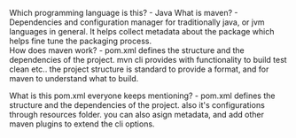 Which programming language is this? 
    - Java
What is maven? 
    - Dependencies and configuration manager for traditionally java, or jvm languages in general.
        It helps collect metadata about the package which helps fine tune the packaging process.  
How does maven work?
    - pom.xml defines the structure and the dependencies of the project.
        mvn cli provides with functionality to build test clean etc..
        the project structure is standard to provide a format, and for maven to understand what to build.

What is this pom.xml everyone keeps mentioning?
    - pom.xml defines the structure and the dependencies of the project.
        also it's configurations through resources folder.
        you can also asign metadata, and add other maven plugins to extend the cli options.
